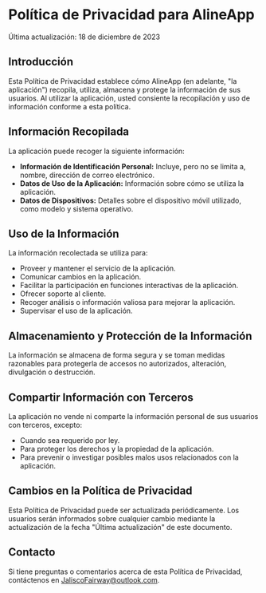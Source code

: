 # Política de Privacidad para AlineApp

Última actualización: 18 de diciembre de 2023

## Introducción

Esta Política de Privacidad establece cómo AlineApp (en adelante, "la aplicación") recopila, utiliza, almacena y protege la información de sus usuarios. Al utilizar la aplicación, usted consiente la recopilación y uso de información conforme a esta política.

## Información Recopilada

La aplicación puede recoger la siguiente información:

- **Información de Identificación Personal:** Incluye, pero no se limita a, nombre, dirección de correo electrónico.
- **Datos de Uso de la Aplicación:** Información sobre cómo se utiliza la aplicación.
- **Datos de Dispositivos:** Detalles sobre el dispositivo móvil utilizado, como modelo y sistema operativo.

## Uso de la Información

La información recolectada se utiliza para:

- Proveer y mantener el servicio de la aplicación.
- Comunicar cambios en la aplicación.
- Facilitar la participación en funciones interactivas de la aplicación.
- Ofrecer soporte al cliente.
- Recoger análisis o información valiosa para mejorar la aplicación.
- Supervisar el uso de la aplicación.

## Almacenamiento y Protección de la Información

La información se almacena de forma segura y se toman medidas razonables para protegerla de accesos no autorizados, alteración, divulgación o destrucción.

## Compartir Información con Terceros

La aplicación no vende ni comparte la información personal de sus usuarios con terceros, excepto:

- Cuando sea requerido por ley.
- Para proteger los derechos y la propiedad de la aplicación.
- Para prevenir o investigar posibles malos usos relacionados con la aplicación.

## Cambios en la Política de Privacidad

Esta Política de Privacidad puede ser actualizada periódicamente. Los usuarios serán informados sobre cualquier cambio mediante la actualización de la fecha "Última actualización" de este documento.

## Contacto

Si tiene preguntas o comentarios acerca de esta Política de Privacidad, contáctenos en [JaliscoFairway@outlook.com](mailto:JaliscoFairway@outlook.com).
